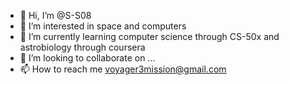 - 👋 Hi, I’m @S-S08
- 👀 I’m interested in space and computers
- 🌱 I’m currently learning computer science through CS-50x and astrobiology through coursera
- 💞️ I’m looking to collaborate on ...
- 📫 How to reach me voyager3mission@gmail.com

<!---
S-S08/S-S08 is a ✨ special ✨ repository because its `README.md` (this file) appears on your GitHub profile.
You can click the Preview link to take a look at your changes.
--->
